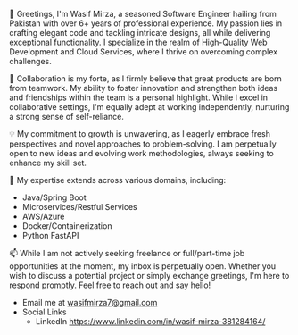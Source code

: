 👋 Greetings, I'm Wasif Mirza, a seasoned Software Engineer hailing from Pakistan with over 6+ years of professional experience. My passion lies in crafting elegant code and tackling intricate designs, all while delivering exceptional functionality. I specialize in the realm of High-Quality Web Development and Cloud Services, where I thrive on overcoming complex challenges.

🚀 Collaboration is my forte, as I firmly believe that great products are born from teamwork. My ability to foster innovation and strengthen both ideas and friendships within the team is a personal highlight. While I excel in collaborative settings, I'm equally adept at working independently, nurturing a strong sense of self-reliance.

💡 My commitment to growth is unwavering, as I eagerly embrace fresh perspectives and novel approaches to problem-solving. I am perpetually open to new ideas and evolving work methodologies, always seeking to enhance my skill set.

🌱 My expertise extends across various domains, including:

- Java/Spring Boot
- Microservices/Restful Services
- AWS/Azure
- Docker/Containerization
- Python FastAPI
  
📫 While I am not actively seeking freelance or full/part-time job opportunities at the moment, my inbox is perpetually open. Whether you wish to discuss a potential project or simply exchange greetings, I'm here to respond promptly. Feel free to reach out and say hello!
   - Email me at wasifmirza7@gmail.com
 - Social Links
   - LinkedIn https://www.linkedin.com/in/wasif-mirza-381284164/

<!---
wasifnbs123/wasifnbs123 is a ✨ special ✨ repository because its `README.md` (this file) appears on your GitHub profile.
You can click the Preview link to take a look at your changes.
--->
